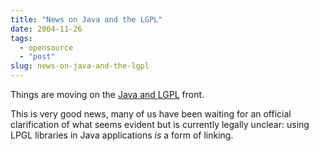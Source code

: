 ```yaml
---
title: "News on Java and the LGPL"
date: 2004-11-26
tags: 
  - opensource
  - "post"
slug: news-on-java-and-the-lgpl
---
```


Things are moving on the [Java and LGPL](http://www.gnu.org/licenses/lgpl-java.html) front.

This is very good news, many of us have been waiting for an official clarification of what seems evident but is currently legally unclear: using LPGL libraries in Java applications _is_ a form of linking.
